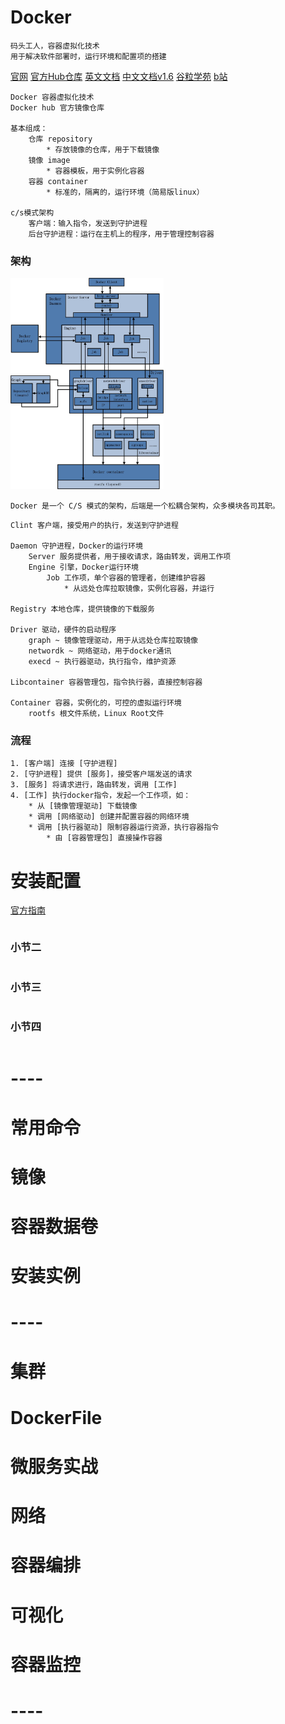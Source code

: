 # Docker

```
码头工人，容器虚拟化技术
用于解决软件部署时，运行环境和配置项的搭建
```

[官网](http://www.docker.com)     [官方Hub仓库](https://hub.docker.com/)     [英文文档](https://docs.docker.com/)    [中文文档v1.6](https://www.bookstack.cn/read/dockerdocs/README.md)    [谷粒学苑](https://www.gulixueyuan.com/my/course/509)    [b站](https://www.bilibili.com/video/BV1gr4y1U7CY/?spm_id_from=333.337.search-card.all.click&vd_source=67cf3d4c85e748128a235896abb54aae)

````
Docker 容器虚拟化技术
Docker hub 官方镜像仓库

基本组成：
	仓库 repository
		* 存放镜像的仓库，用于下载镜像
	镜像 image
		* 容器模板，用于实例化容器
	容器 container
		* 标准的，隔离的，运行环境（简易版linux）
		
c/s模式架构
	客户端：输入指令，发送到守护进程
	后台守护进程：运行在主机上的程序，用于管理控制容器
````



### 架构

<img src="\db\img\Docker架构图.jpg" alt="Docker架构图" style="zoom: 33%;" />

```
Docker 是一个 C/S 模式的架构，后端是一个松耦合架构，众多模块各司其职。
```
```
Clint 客户端，接受用户的执行，发送到守护进程

Daemon 守护进程，Docker的运行环境
	Server 服务提供者，用于接收请求，路由转发，调用工作项
	Engine 引擎，Docker运行环境
		Job 工作项，单个容器的管理者，创建维护容器
			* 从远处仓库拉取镜像，实例化容器，并运行
		
Registry 本地仓库，提供镜像的下载服务

Driver 驱动，硬件的启动程序
	graph ~ 镜像管理驱动，用于从远处仓库拉取镜像
	networdk ~ 网络驱动，用于docker通讯
	execd ~ 执行器驱动，执行指令，维护资源
	
Libcontainer 容器管理包，指令执行器，直接控制容器

Container 容器，实例化的，可控的虚拟运行环境
	rootfs 根文件系统，Linux Root文件
```





### 流程

```
1. [客户端] 连接 [守护进程]
2. [守护进程] 提供 [服务]，接受客户端发送的请求
3. [服务] 将请求进行，路由转发，调用 [工作]
4. [工作] 执行docker指令，发起一个工作项，如：
	* 从 [镜像管理驱动] 下载镜像
	* 调用 [网络驱动] 创建并配置容器的网络环境
	* 调用 [执行器驱动] 限制容器运行资源，执行容器指令
		* 由 [容器管理包] 直接操作容器
```



# 安装配置



[官方指南](https://docs.docker.com/engine/install/centos/)

```

```



### 小节二

```

```



### 小节三

```

```



### 小节四

```

```



# ----



# 常用命令



# 镜像





# 容器数据卷





# 安装实例



# ----



# 集群





# DockerFile





# 微服务实战





# 网络



# 容器编排



# 可视化



# 容器监控



# ----



